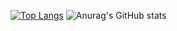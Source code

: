 [![Top Langs](https://github-readme-stats.vercel.app/api/top-langs/?username=hmdyt&hide=html,css,javascript,ruby,tex,c,jupyter%20notebook)](https://github.com/anuraghazra/github-readme-stats)
![Anurag's GitHub stats](https://github-readme-stats.vercel.app/api?username=hmdyt&count_private=true&show_icons=true)
